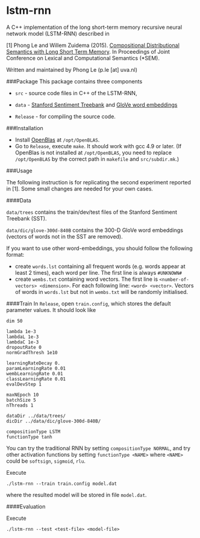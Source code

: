 lstm-rnn
========

A C++ implementation of the long short-term memory recursive neural network model (LSTM-RNN) described in

[1] Phong Le and Willem Zuidema (2015). [Compositional Distributional Semantics with Long Short Term Memory](http://arxiv.org/abs/1503.02510). In  Proceedings of Joint Conference on Lexical and Computational Semantics (\*SEM).

Written and maintained by Phong Le (p.le [at] uva.nl)

###Package
This package contains three components

+ `src` - source code files in C++ of the LSTM-RNN,

+ `data` - [Stanford Sentiment Treebank](http://nlp.stanford.edu/sentiment/treebank.html) and [GloVe word embeddings](http://nlp.stanford.edu/projects/glove/) 

+ `Release` - for compiling the source code.


###Installation

- Install [OpenBlas](http://www.openblas.net) at `/opt/OpenBLAS`.
- Go to `Release`, execute `make`. It should work with gcc 4.9 or later. (If OpenBlas is not installed at `/opt/OpenBLAS`, you need to replace `/opt/OpenBLAS` by the correct path in `makefile` and `src/subdir.mk`.) 


###Usage

The following instruction is for replicating the second experiment reported in [1]. Some small changes are needed for your own cases.


####Data

`data/trees` contains the train/dev/test files of the Stanford Sentiment Treebank (SST).

`data/dic/glove-300d-840B` contains the 300-D GloVe word embeddings (vectors of words not in the SST are removed).  

If you want to use other word-embeddings, you should follow the following format: 

- create `words.lst` containing all frequent words (e.g. words appear at least 2 times), each word per line. The first line is always `#UNKNOWN#`
- create `wembs.txt` containing word vectors. The first line is `<number-of-vectors> <dimension>`. For each following line: `<word> <vector>`. Vectors of words in `words.lst` but not in `wembs.txt` will be randomly initialised. 
	

####Train
In `Release`, open `train.config`, which stores the default parameter values. It should look like

	dim 50

	lambda 1e-3
	lambdaL 1e-3
	lambdaC 1e-3
	dropoutRate 0
	normGradThresh 1e10

	learningRateDecay 0.
	paramLearningRate 0.01
	wembLearningRate 0.01
	classLearningRate 0.01
	evalDevStep 1

	maxNEpoch 10
	batchSize 5
	nThreads 1

	dataDir ../data/trees/
	dicDir ../data/dic/glove-300d-840B/

	compositionType LSTM
	functionType tanh

You can try the traditional RNN by setting `compositionType NORMAL`, and try other activation functions by setting `functionType <NAME>` where `<NAME>` could be `softsign`, `sigmoid`, `rlu`.

Execute

	./lstm-rnn --train train.config model.dat

where the resulted model will be stored in file `model.dat`.


####Evaluation

Execute

    ./lstm-rnn --test <test-file> <model-file>

